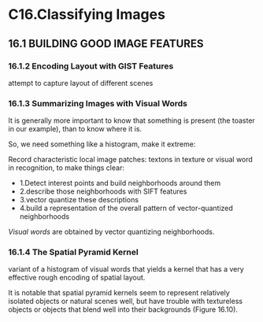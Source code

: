 # C16.Classifying Images

## 16.1 BUILDING GOOD IMAGE FEATURES

### 16.1.2 Encoding Layout with GIST Features

attempt to capture layout of different scenes

### 16.1.3 Summarizing Images with Visual Words

It is generally more important to know that something is present (the toaster in our example), than to know where it is.

So, we need something like a histogram, make it extreme:

Record characteristic local image patches: textons in texture or visual word in recognition, to make things clear:

* 1.Detect interest points and build neighborhoods around them
* 2.describe those neighborhoods with SIFT features
* 3.vector quantize these descriptions
* 4.build a representation of the overall pattern of vector-quantized neighborhoods

*Visual words* are obtained by vector quantizing neighborhoods.

### 16.1.4 The Spatial Pyramid Kernel

variant of a histogram of visual words that yields a kernel that has a very effective rough encoding of spatial layout.

It is notable that spatial pyramid kernels seem to represent relatively isolated objects or natural scenes well, but have trouble with textureless objects or objects that blend well into their backgrounds (Figure 16.10).
